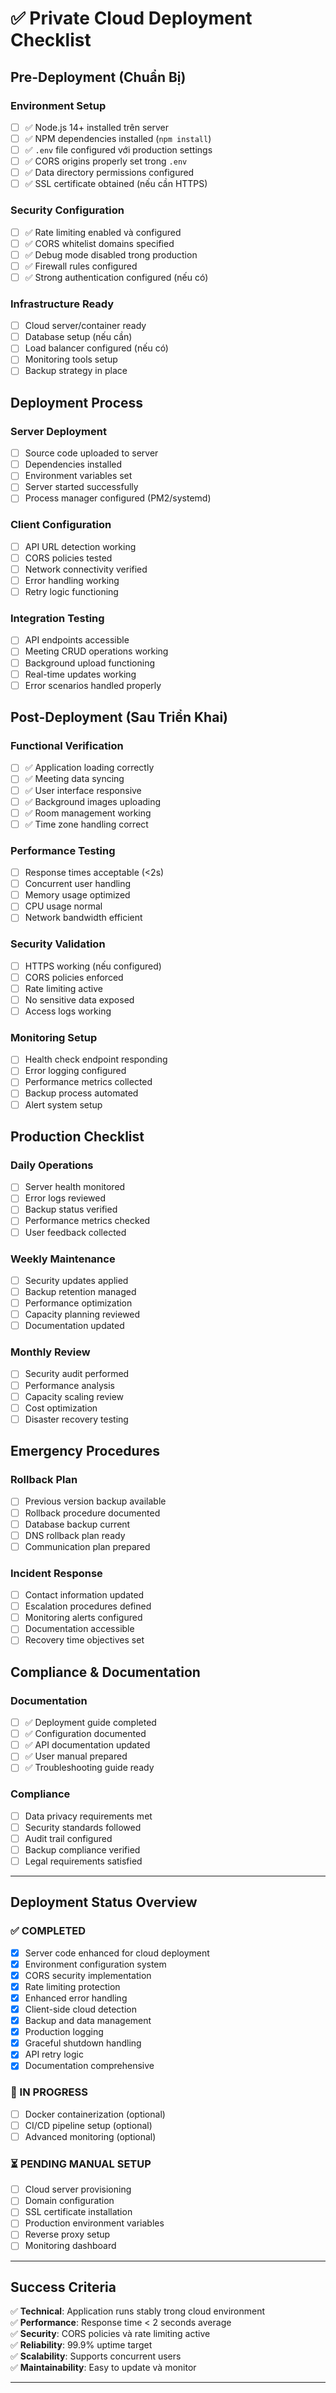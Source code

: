 # ✅ Private Cloud Deployment Checklist

## Pre-Deployment (Chuẩn Bị)

### Environment Setup

- [ ] ✅ Node.js 14+ installed trên server
- [ ] ✅ NPM dependencies installed (`npm install`)
- [ ] ✅ `.env` file configured với production settings
- [ ] ✅ CORS origins properly set trong `.env`
- [ ] ✅ Data directory permissions configured
- [ ] ✅ SSL certificate obtained (nếu cần HTTPS)

### Security Configuration

- [ ] ✅ Rate limiting enabled và configured
- [ ] ✅ CORS whitelist domains specified
- [ ] ✅ Debug mode disabled trong production
- [ ] ✅ Firewall rules configured
- [ ] ✅ Strong authentication configured (nếu có)

### Infrastructure Ready

- [ ] Cloud server/container ready
- [ ] Database setup (nếu cần)
- [ ] Load balancer configured (nếu có)
- [ ] Monitoring tools setup
- [ ] Backup strategy in place

## Deployment Process

### Server Deployment

- [ ] Source code uploaded to server
- [ ] Dependencies installed
- [ ] Environment variables set
- [ ] Server started successfully
- [ ] Process manager configured (PM2/systemd)

### Client Configuration

- [ ] API URL detection working
- [ ] CORS policies tested
- [ ] Network connectivity verified
- [ ] Error handling working
- [ ] Retry logic functioning

### Integration Testing

- [ ] API endpoints accessible
- [ ] Meeting CRUD operations working
- [ ] Background upload functioning
- [ ] Real-time updates working
- [ ] Error scenarios handled properly

## Post-Deployment (Sau Triển Khai)

### Functional Verification

- [ ] ✅ Application loading correctly
- [ ] ✅ Meeting data syncing
- [ ] ✅ User interface responsive
- [ ] ✅ Background images uploading
- [ ] ✅ Room management working
- [ ] ✅ Time zone handling correct

### Performance Testing

- [ ] Response times acceptable (<2s)
- [ ] Concurrent user handling
- [ ] Memory usage optimized
- [ ] CPU usage normal
- [ ] Network bandwidth efficient

### Security Validation

- [ ] HTTPS working (nếu configured)
- [ ] CORS policies enforced
- [ ] Rate limiting active
- [ ] No sensitive data exposed
- [ ] Access logs working

### Monitoring Setup

- [ ] Health check endpoint responding
- [ ] Error logging configured
- [ ] Performance metrics collected
- [ ] Backup process automated
- [ ] Alert system setup

## Production Checklist

### Daily Operations

- [ ] Server health monitored
- [ ] Error logs reviewed
- [ ] Backup status verified
- [ ] Performance metrics checked
- [ ] User feedback collected

### Weekly Maintenance

- [ ] Security updates applied
- [ ] Backup retention managed
- [ ] Performance optimization
- [ ] Capacity planning reviewed
- [ ] Documentation updated

### Monthly Review

- [ ] Security audit performed
- [ ] Performance analysis
- [ ] Capacity scaling review
- [ ] Cost optimization
- [ ] Disaster recovery testing

## Emergency Procedures

### Rollback Plan

- [ ] Previous version backup available
- [ ] Rollback procedure documented
- [ ] Database backup current
- [ ] DNS rollback plan ready
- [ ] Communication plan prepared

### Incident Response

- [ ] Contact information updated
- [ ] Escalation procedures defined
- [ ] Monitoring alerts configured
- [ ] Documentation accessible
- [ ] Recovery time objectives set

## Compliance & Documentation

### Documentation

- [ ] ✅ Deployment guide completed
- [ ] ✅ Configuration documented
- [ ] ✅ API documentation updated
- [ ] ✅ User manual prepared
- [ ] ✅ Troubleshooting guide ready

### Compliance

- [ ] Data privacy requirements met
- [ ] Security standards followed
- [ ] Audit trail configured
- [ ] Backup compliance verified
- [ ] Legal requirements satisfied

---

## Deployment Status Overview

### ✅ COMPLETED

- [x] Server code enhanced for cloud deployment
- [x] Environment configuration system
- [x] CORS security implementation
- [x] Rate limiting protection
- [x] Enhanced error handling
- [x] Client-side cloud detection
- [x] Backup and data management
- [x] Production logging
- [x] Graceful shutdown handling
- [x] API retry logic
- [x] Documentation comprehensive

### 🔄 IN PROGRESS

- [ ] Docker containerization (optional)
- [ ] CI/CD pipeline setup (optional)
- [ ] Advanced monitoring (optional)

### ⏳ PENDING MANUAL SETUP

- [ ] Cloud server provisioning
- [ ] Domain configuration
- [ ] SSL certificate installation
- [ ] Production environment variables
- [ ] Reverse proxy setup
- [ ] Monitoring dashboard

---

## Success Criteria

✅ **Technical**: Application runs stably trong cloud environment  
✅ **Performance**: Response time < 2 seconds average  
✅ **Security**: CORS policies và rate limiting active  
✅ **Reliability**: 99.9% uptime target  
✅ **Scalability**: Supports concurrent users  
✅ **Maintainability**: Easy to update và monitor

---
